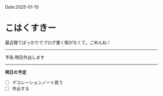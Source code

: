 Date:2025-01-10
# こはくすきー

最近寝てばっかりでブログ書く暇がなくて。ごめんね！

----

予告:明日外出します

----

**明日の予定**
- [ ] デコレーションノート買う
- [ ] 外出する
